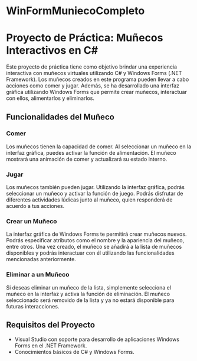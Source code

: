 # WinFormMuniecoCompleto

# Proyecto de Práctica: Muñecos Interactivos en C#

Este proyecto de práctica tiene como objetivo brindar una experiencia interactiva con muñecos virtuales utilizando C# y Windows Forms (.NET Framework). Los muñecos creados en este programa pueden llevar a cabo acciones como comer y jugar. Además, se ha desarrollado una interfaz gráfica utilizando Windows Forms que permite crear muñecos, interactuar con ellos, alimentarlos y eliminarlos. 

## Funcionalidades del Muñeco

### Comer
Los muñecos tienen la capacidad de comer. Al seleccionar un muñeco en la interfaz gráfica, puedes activar la función de alimentación. El muñeco mostrará una animación de comer y actualizará su estado interno.

### Jugar
Los muñecos también pueden jugar. Utilizando la interfaz gráfica, podrás seleccionar un muñeco y activar la función de juego. Podrás disfrutar de diferentes actividades lúdicas junto al muñeco, quien responderá de acuerdo a tus acciones.

### Crear un Muñeco
La interfaz gráfica de Windows Forms te permitirá crear muñecos nuevos. Podrás especificar atributos como el nombre y la apariencia del muñeco, entre otros. Una vez creado, el muñeco se añadirá a la lista de muñecos disponibles y podrás interactuar con él utilizando las funcionalidades mencionadas anteriormente.

### Eliminar a un Muñeco
Si deseas eliminar un muñeco de la lista, simplemente selecciona el muñeco en la interfaz y activa la función de eliminación. El muñeco seleccionado será removido de la lista y ya no estará disponible para futuras interacciones.

## Requisitos del Proyecto
- Visual Studio con soporte para desarrollo de aplicaciones Windows Forms en el .NET Framework.
- Conocimientos básicos de C# y Windows Forms.

